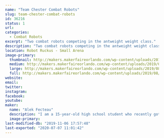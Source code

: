 ```yaml
---
name: "Team Chester Combat Robots"
slug: team-chester-combat-robots
id: 36216
status: 1
url: 
categories:
  - Combat Robots
excerpt: "Two combat robots competing in the antweight weight class."
description: "Two combat robots competing in the antweight weight class."
location: Robot Ruckus - Small Arena
image-primary:
  thumbnail: http://makers.makerfaireorlando.com/wp-content/uploads/2019/08/Vert-and-Chester-150x150.png
  medium: http://makers.makerfaireorlando.com/wp-content/uploads/2019/08/Vert-and-Chester-300x225.png
  large: http://makers.makerfaireorlando.com/wp-content/uploads/2019/08/Vert-and-Chester-1024x768.png
  full: http://makers.makerfaireorlando.com/wp-content/uploads/2019/08/Vert-and-Chester.png
website: 
email: 
twitter: 
instagram: 
facebook: 
youtube: 
maker:
  name: "Alek Fecteau"
  description: "I am a 15-year-old high school student who recently got into robot combat."
  image-primary: 
last-modified-db: "2019-11-06 17:57:48"
last-exported: "2020-07-07 11:01:42"
---
```

